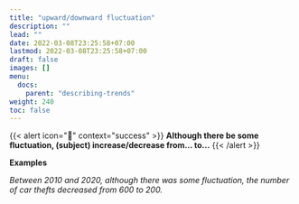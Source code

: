 ```yaml
---
title: "upward/downward fluctuation"
description: ""
lead: ""
date: 2022-03-08T23:25:58+07:00
lastmod: 2022-03-08T23:25:58+07:00
draft: false
images: []
menu:
  docs:
    parent: "describing-trends"
weight: 240
toc: false
---
```


{{< alert icon="🌱" context="success" >}}
**Although there be some fluctuation, (subject) increase/decrease from... to...**
{{< /alert >}}

**Examples**

_Between 2010 and 2020, although there was some fluctuation, the number of car thefts decreased from 600 to 200._